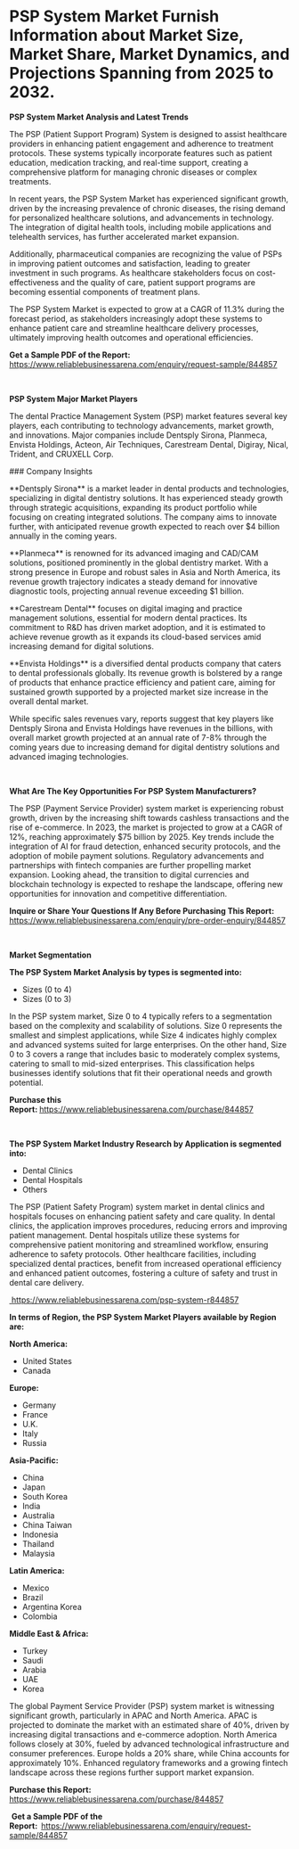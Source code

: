 <p><h1>PSP System Market Furnish Information about Market Size, Market Share, Market Dynamics, and Projections Spanning from 2025 to 2032.</h1></p><p><strong>PSP System Market Analysis and Latest Trends</strong></p>
<p><p>The PSP (Patient Support Program) System is designed to assist healthcare providers in enhancing patient engagement and adherence to treatment protocols. These systems typically incorporate features such as patient education, medication tracking, and real-time support, creating a comprehensive platform for managing chronic diseases or complex treatments.</p><p>In recent years, the PSP System Market has experienced significant growth, driven by the increasing prevalence of chronic diseases, the rising demand for personalized healthcare solutions, and advancements in technology. The integration of digital health tools, including mobile applications and telehealth services, has further accelerated market expansion. </p><p>Additionally, pharmaceutical companies are recognizing the value of PSPs in improving patient outcomes and satisfaction, leading to greater investment in such programs. As healthcare stakeholders focus on cost-effectiveness and the quality of care, patient support programs are becoming essential components of treatment plans.</p><p>The PSP System Market is expected to grow at a CAGR of 11.3% during the forecast period, as stakeholders increasingly adopt these systems to enhance patient care and streamline healthcare delivery processes, ultimately improving health outcomes and operational efficiencies.</p></p>
<p><strong>Get a Sample PDF of the Report:&nbsp;</strong> <a href="https://www.reliablebusinessarena.com/enquiry/request-sample/844857?utm_campaign=2954&utm_medium=2&utm_source=Github&utm_content=ia&utm_term=16042025&utm_id=psp-system">https://www.reliablebusinessarena.com/enquiry/request-sample/844857</a></p>
<p>&nbsp;</p>
<p><strong>PSP System Major Market Players</strong></p>
<p><p>The dental Practice Management System (PSP) market features several key players, each contributing to technology advancements, market growth, and innovations. Major companies include Dentsply Sirona, Planmeca, Envista Holdings, Acteon, Air Techniques, Carestream Dental, Digiray, Nical, Trident, and CRUXELL Corp.</p><p>### Company Insights</p><p>**Dentsply Sirona** is a market leader in dental products and technologies, specializing in digital dentistry solutions. It has experienced steady growth through strategic acquisitions, expanding its product portfolio while focusing on creating integrated solutions. The company aims to innovate further, with anticipated revenue growth expected to reach over $4 billion annually in the coming years.</p><p>**Planmeca** is renowned for its advanced imaging and CAD/CAM solutions, positioned prominently in the global dentistry market. With a strong presence in Europe and robust sales in Asia and North America, its revenue growth trajectory indicates a steady demand for innovative diagnostic tools, projecting annual revenue exceeding $1 billion.</p><p>**Carestream Dental** focuses on digital imaging and practice management solutions, essential for modern dental practices. Its commitment to R&D has driven market adoption, and it is estimated to achieve revenue growth as it expands its cloud-based services amid increasing demand for digital solutions.</p><p>**Envista Holdings** is a diversified dental products company that caters to dental professionals globally. Its revenue growth is bolstered by a range of products that enhance practice efficiency and patient care, aiming for sustained growth supported by a projected market size increase in the overall dental market.</p><p>While specific sales revenues vary, reports suggest that key players like Dentsply Sirona and Envista Holdings have revenues in the billions, with overall market growth projected at an annual rate of 7-8% through the coming years due to increasing demand for digital dentistry solutions and advanced imaging technologies.</p></p>
<p>&nbsp;</p>
<p><strong>What Are The Key Opportunities For PSP System Manufacturers?</strong></p>
<p><p>The PSP (Payment Service Provider) system market is experiencing robust growth, driven by the increasing shift towards cashless transactions and the rise of e-commerce. In 2023, the market is projected to grow at a CAGR of 12%, reaching approximately $75 billion by 2025. Key trends include the integration of AI for fraud detection, enhanced security protocols, and the adoption of mobile payment solutions. Regulatory advancements and partnerships with fintech companies are further propelling market expansion. Looking ahead, the transition to digital currencies and blockchain technology is expected to reshape the landscape, offering new opportunities for innovation and competitive differentiation.</p></p>
<p><strong>Inquire or Share Your Questions If Any Before Purchasing This Report:</strong> <a href="https://www.reliablebusinessarena.com/enquiry/pre-order-enquiry/844857?utm_campaign=2954&utm_medium=2&utm_source=Github&utm_content=ia&utm_term=16042025&utm_id=psp-system">https://www.reliablebusinessarena.com/enquiry/pre-order-enquiry/844857</a></p>
<p>&nbsp;</p>
<p><strong>Market Segmentation</strong></p>
<p><strong>The PSP System Market Analysis by types is segmented into:</strong></p>
<p><ul><li>Sizes (0 to 4)</li><li>Sizes (0 to 3)</li></ul></p>
<p><p>In the PSP system market, Size 0 to 4 typically refers to a segmentation based on the complexity and scalability of solutions. Size 0 represents the smallest and simplest applications, while Size 4 indicates highly complex and advanced systems suited for large enterprises. On the other hand, Size 0 to 3 covers a range that includes basic to moderately complex systems, catering to small to mid-sized enterprises. This classification helps businesses identify solutions that fit their operational needs and growth potential.</p></p>
<p><strong>Purchase this Report:&nbsp;</strong><a href="https://www.reliablebusinessarena.com/purchase/844857?utm_campaign=2954&utm_medium=2&utm_source=Github&utm_content=ia&utm_term=16042025&utm_id=psp-system">https://www.reliablebusinessarena.com/purchase/844857</a></p>
<p>&nbsp;</p>
<p><strong>The PSP System Market Industry Research by Application is segmented into:</strong></p>
<p><ul><li>Dental Clinics</li><li>Dental Hospitals</li><li>Others</li></ul></p>
<p><p>The PSP (Patient Safety Program) system market in dental clinics and hospitals focuses on enhancing patient safety and care quality. In dental clinics, the application improves procedures, reducing errors and improving patient management. Dental hospitals utilize these systems for comprehensive patient monitoring and streamlined workflow, ensuring adherence to safety protocols. Other healthcare facilities, including specialized dental practices, benefit from increased operational efficiency and enhanced patient outcomes, fostering a culture of safety and trust in dental care delivery.</p></p>
<p><a href="https://www.reliablebusinessarena.com/psp-system-r844857?utm_campaign=2954&utm_medium=2&utm_source=Github&utm_content=ia&utm_term=16042025&utm_id=psp-system">&nbsp;https://www.reliablebusinessarena.com/psp-system-r844857</a></p>
<p><strong>In terms of Region, the PSP System Market Players available by Region are:</strong></p>
<p>
    <p> <strong> North America: </strong>
        <ul>
            <li>United States</li>
            <li>Canada</li>
        </ul>
        </p> 
    <p> <strong> Europe: </strong>
        <ul>
            <li>Germany</li>
            <li>France</li>
            <li>U.K.</li>
            <li>Italy</li>
            <li>Russia</li>
        </ul>
        </p> 
    <p> <strong> Asia-Pacific: </strong>
        <ul>
            <li>China</li>
            <li>Japan</li>
            <li>South Korea</li>
            <li>India</li>
            <li>Australia</li>
            <li>China Taiwan</li>
            <li>Indonesia</li>
            <li>Thailand</li>
            <li>Malaysia</li>
        </ul>
        </p> 
    <p> <strong> Latin America: </strong>
        <ul>
            <li>Mexico</li>
            <li>Brazil</li>
            <li>Argentina Korea</li>
            <li>Colombia</li>
        </ul>
        </p> 
    <p> <strong> Middle East & Africa: </strong>
        <ul>
            <li>Turkey</li>
            <li>Saudi</li>
            <li>Arabia</li>
            <li>UAE</li>
            <li>Korea</li>
        </ul>
    </p>
    </p>
<p><p>The global Payment Service Provider (PSP) system market is witnessing significant growth, particularly in APAC and North America. APAC is projected to dominate the market with an estimated share of 40%, driven by increasing digital transactions and e-commerce adoption. North America follows closely at 30%, fueled by advanced technological infrastructure and consumer preferences. Europe holds a 20% share, while China accounts for approximately 10%. Enhanced regulatory frameworks and a growing fintech landscape across these regions further support market expansion.</p></p>
<p><strong>Purchase this Report: </strong><a href="https://www.reliablebusinessarena.com/purchase/844857?utm_campaign=2954&utm_medium=2&utm_source=Github&utm_content=ia&utm_term=16042025&utm_id=psp-system">https://www.reliablebusinessarena.com/purchase/844857</a></p>
<p>&nbsp;<strong>Get a Sample PDF of the Report:&nbsp;&nbsp;</strong><a href="https://www.reliablebusinessarena.com/enquiry/request-sample/844857?utm_campaign=2954&utm_medium=2&utm_source=Github&utm_content=ia&utm_term=16042025&utm_id=psp-system">https://www.reliablebusinessarena.com/enquiry/request-sample/844857</a></p>
<p><strong></strong></p>
<p><p></p><p></p><p></p></p>